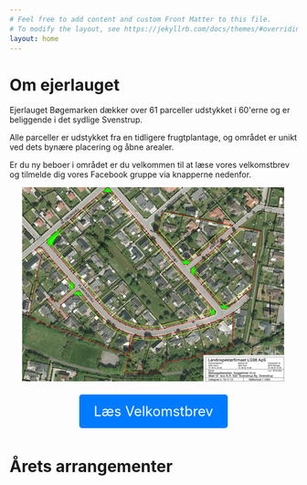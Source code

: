 ```yaml
---
# Feel free to add content and custom Front Matter to this file.
# To modify the layout, see https://jekyllrb.com/docs/themes/#overriding-theme-defaults
layout: home
---
```


# Om ejerlauget

Ejerlauget Bøgemarken dækker over 61 parceller udstykket i 60'erne og er beliggende i det sydlige Svenstrup.

Alle parceller er udstykket fra en tidligere frugtplantage, og området er unikt ved dets bynære placering og åbne arealer.

Er du ny beboer i området er du velkommen til at læse vores velkomstbrev og tilmelde dig vores Facebook gruppe via knapperne nedenfor.

<div style="text-align: center;">
  <img src="/assets/boegemarken%20-%20bebyggelsesplan.png" alt="Bebyggelsesplan" />
</div>

<div style="text-align: center; margin-top: 20px; margin-bottom: 50px">
  <a href="/assets/Velkomstbrev-2017.pdf" class="button" style="display: inline-block; padding: 15px 25px; font-size: 24px; color: white; background-color: #007BFF; text-align: center; text-decoration: none; border-radius: 5px;">Læs Velkomstbrev</a>
</div>


# Årets arrangementer

